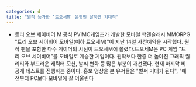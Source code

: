 ```yaml
---
categories: d
title: "원작 능가한 ‘트오세M’ 운영만 잘하면 기대작"
---
```

- 트리 오브 세이비어 M 공식 PVIMC게임즈가 개발한 모바일 핵앤슬래시 MMORPG "트리 오브 세이비어 모바일(이하 트오세M)"이 지난 14일 사전예약을 시작했다. 원작 팬을 포함한 다수 게이머의 시선이 트오세M에 쏠렸다.트오세M은 PC 게임 "트리 오브 세이비어"를 모바일로 계승한 게임이다. 원작보다 한층 더 높아진 그래픽 퀄리티와 부드러운 캐릭터 모션, 날씨 변화 등 많은 부분이 개선됐다. 현재 마지막 비공개 테스트를 진행하는 중이다. 홍보 영상을 본 유저들은 "벌써 기대가 된다", "예전부터 PC보다 모바일에 잘 어울린다
